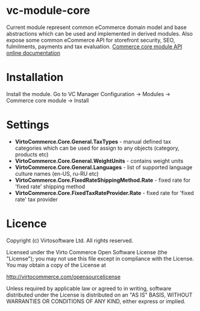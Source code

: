 # vc-module-core
Current module represent common eCommerce domain model and base abstractions which can be used and implemented in derived modules.
Also expose some common eCommerce API for storefront security, SEO, fulmilments, payments and tax evaluation.
<a href="http://demo.virtocommerce.com/admin/docs/ui/index#!/Commerce_core_module" target="_blank">Commerce core module API online documentation</a>
# Installation
Install the module.
Go to VC Manager Configuration -> Modules -> Commerce core module -> Install
# Settings
* **VirtoCommerce.Core.General.TaxTypes** -  manual defined tax categories which can be used for assign to any objects (category, products etc)
* **VirtoCommerce.Core.General.WeightUnits** - contains  weight units 
* **VirtoCommerce.Core.General.Languages** - list of supported  language culture names (en-US, ru-RU etc)
* **VirtoCommerce.Core.FixedRateShippingMethod.Rate** - fixed rate for 'fixed rate' shipping method
* **VirtoCommerce.Core.FixedTaxRateProvider.Rate** - fixed rate for 'fixed rate' tax provider

# Licence
Copyright (c) Virtosoftware Ltd.  All rights reserved.

Licensed under the Virto Commerce Open Software License (the "License"); you
may not use this file except in compliance with the License. You may
obtain a copy of the License at

http://virtocommerce.com/opensourcelicense

Unless required by applicable law or agreed to in writing, software
distributed under the License is distributed on an "AS IS" BASIS,
WITHOUT WARRANTIES OR CONDITIONS OF ANY KIND, either express or
implied.
